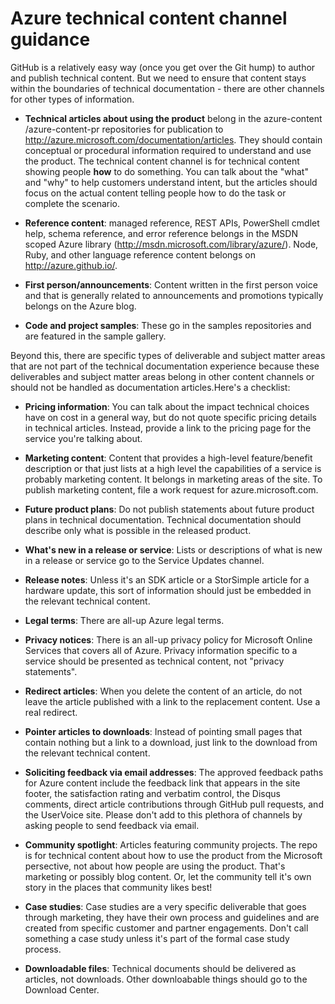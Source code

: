 <properties title="" pageTitle="Azure technical content channel guidance" description="Describes the Microsoft content channels that employees, partners, and community contributors should use for publishing Azure technical content." metaKeywords="" services="" solutions="" documentationCenter="" authors="tysonn" videoId="" scriptId="" manager="carolz" />

<tags ms.service="contributor-guide" ms.devlang="" ms.topic="article" ms.tgt_pltfrm="" ms.workload="" ms.date="01/06/2015" ms.author="tysonn" />

# Azure technical content channel guidance

GitHub is a relatively easy way (once you get over the Git hump) to author and publish technical content. But we need to ensure that content stays within the boundaries of technical documentation - there are other channels for other types of information.

- **Technical articles about using the product** belong in the azure-content​/azure-content-pr repositories for publication to http://azure.microsoft.com/documentation/articles. They should contain conceptual or procedural information required to understand and use the product. The technical content channel is for technical content showing people **how** to do something. You can talk about the "what" and "why" to help customers understand intent, but the articles should focus on the actual content telling people how to do the task or complete the scenario.

- **Reference content**: managed reference, REST APIs, PowerShell cmdlet help, schema reference, and error reference belongs in the MSDN scoped Azure library (http://msdn.microsoft.com/library/azure/). Node, Ruby, and other language reference content belongs on http://azure.github.io/​.

- **First person/announcements**: Content written in the first person voice and that is generally related to announcements and promotions typically belongs on the Azure blog.

- **Code and project samples**: These go in the samples repositories and are featured in the sample gallery.

Beyond this, there are specific types of deliverable and subject matter areas that are not part of the technical documentation experience because these deliverables and subject matter areas belong in other content channels or should not be handled as documentation articles.​ Here's a checklist:

- **Pricing information**: You can talk about the impact technical choices have on cost in a general way, but do not quote specific pricing details in technical articles. Instead, provide a link to the pricing page for the service you're talking about.

- **Marketing content**: Content that provides a high-level feature/benefit description or that just lists at a high level the capabilities of a service is probably marketing content. It belongs in marketing areas of the site. To publish marketing content, file a work request for azure.microsoft.com.

- **Future product plans**: Do not publish statements about future product plans in technical documentation. Technical documentation should describe only what is possible in the released product.​

- **What's new in a release or service**:  Lists or descriptions of what is new in a release or service go to the Service Updates channel.

- **Release notes**: Unless it's an SDK article or a StorSimple article for a hardware update, this sort of information should just be embedded in the relevant technical content.

- **Legal terms**: There are all-up Azure legal terms​.

- **Privacy notices**: There is an all-up privacy policy for Microsoft Online Services that covers all of Azure. Privacy information specific to a service should be presented as technical content, not "privacy statements".

- **Redirect articles**:  When you delete the content of an article, do not leave the article published with a link to the replacement content. Use a real redirect.

- **Pointer articles to downloads**: Instead of pointing small pages that contain nothing but a link to a download, just link to the download from the relevant technical content.

- **Soliciting feedback via email addresses**: The approved feedback paths for Azure content include the feedback link that appears in the site footer, the satisfaction rating and verbatim control, the Disqus comments, direct article contributions through GitHub pull requests, and the UserVoice site. Please don't add to this plethora of channels by asking people to send feedback via email.

- **Community spotlight**: Articles featuring community projects. The repo is for technical content about how to use the product from the Microsoft persective, not about how people are using the product. That's marketing or possibly blog content. Or, let the community tell it's own story in the places that community likes best!

- **Case studies**: Case studies are a very specific deliverable that goes through marketing, they have their own process and guidelines and are created from specific customer and partner engagements. Don't call something a case study unless it's part of the formal case study process.

- **Downloadable files**: Technical documents should be delivered as articles, not downloads. Other downloabable things should go to the Download Center.
